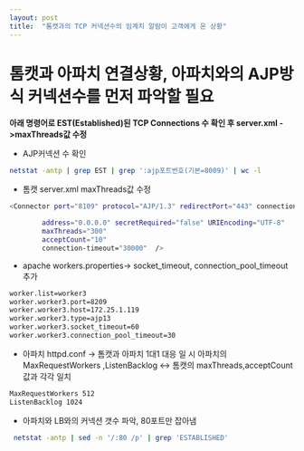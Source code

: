 ```yaml
---
layout: post
title:  "톰캣과의 TCP 커넥션수의 임계치 알람이 고객에게 온 상황"
---
```


# 톰캣과 아파치 연결상황, 아파치와의 AJP방식 커넥션수를 먼저 파악할 필요

**아래 명령어로 EST(Established)된 TCP Connections 수 확인 후 server.xml ->maxThreads값 수정**

- AJP커넥션 수 확인
  
```bash
netstat -antp | grep EST | grep ':ajp포트번호(기본=8009)' | wc -l

```

- 톰캣 server.xml maxThreads값 수정

```bash
<Connector port="8109" protocol="AJP/1.3" redirectPort="443" connection-timeout="20000"

        address="0.0.0.0" secretRequired="false" URIEncoding="UTF-8"
        maxThreads="300"
        acceptCount="10"
        connection-timeout="30000"  />
```

- apache workers.properties-> socket_timeout, connection_pool_timeout 추가
  
```bash
worker.list=worker3
worker.worker3.port=8209
worker.worker3.host=172.25.1.119
worker.worker3.type=ajp13
worker.worker3.socket_timeout=60
worker.worker3.connection_pool_timeout=30
```

- 아파치 httpd.conf -> 톰캣과 아파치 1대1 대응 일 시 아파치의 MaxRequestWorkers ,ListenBacklog <-> 톰캣의 maxThreads,acceptCount 값과 각각 일치

```bash
MaxRequestWorkers 512
ListenBacklog 1024
```

- 아파치와 LB와의 커넥션 갯수 파악, 80포트만 잡아냄

```bash
 netstat -antp | sed -n '/:80 /p' | grep 'ESTABLISHED'
```

